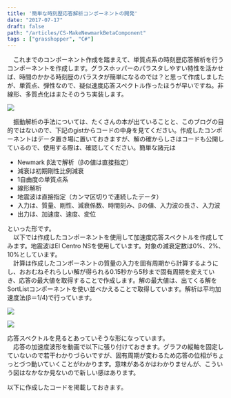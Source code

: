 ```yaml
---
title: '簡単な時刻歴応答解析コンポーネントの開発'
date: "2017-07-17"
draft: false
path: "/articles/CS-MakeNewmarkBetaComponent"
tags : ["grasshopper", "C#"]
---
```


　これまでのコンポーネント作成を踏まえて、単質点系の時刻歴応答解析を行うコンポーネントを作成します。グラスホッパーのパラスタしやすい特性を活かせば、時間のかかる時刻歴のパラスタが簡単になるのでは？と思って作成しましたが、単質点、弾性なので、疑似速度応答スペクトル作ったほうが早いですね。非線形、多質点化はまたそのうち実装します。  

[![](https://4.bp.blogspot.com/-sTXUGEn1tUw/WWxOYWbsNOI/AAAAAAAABYw/WsuYr1f8rf0vXJeygvpZsvDDVX7I71L5QCLcBGAs/s640/%25E3%2583%2588%25E3%2583%2583%25E3%2583%2597%25E7%2594%25BB%25E5%2583%258F.PNG)](https://4.bp.blogspot.com/-sTXUGEn1tUw/WWxOYWbsNOI/AAAAAAAABYw/WsuYr1f8rf0vXJeygvpZsvDDVX7I71L5QCLcBGAs/s1600/%25E3%2583%2588%25E3%2583%2583%25E3%2583%2597%25E7%2594%25BB%25E5%2583%258F.PNG)

  
  
　振動解析の手法については、たくさんの本が出ていることと、このブログの目的ではないので、下記のgistからコードの中身を見てください。作成したコンポーネントはデータ置き場に置いておきますが、解の確からしさはコードも公開しているので、使用する際は、確認してください。簡単な諸元は  
  

*   Newmark β法で解析（βの値は直接指定）
*   減衰は初期剛性比例減衰
*   1自由度の単質点系
*   線形解析
*   地震波は直接指定（カンマ区切りで連続したデータ）
*   入力は、質量、剛性、減衰係数、時間刻み、βの値、入力波の長さ、入力波
*   出力は、加速度、速度、変位

といった形です。  
　以下では作成したコンポーネントを使用して加速度応答スペクトルを作成してみます。地震波はEl Centro NSを使用しています。対象の減衰定数は0%、2%、10%としています。  
　計算は作成したコンポーネントの質量の入力を固有周期から計算するようにし、おおむねそれらしい解が得られる0.15秒から5秒まで固有周期を変えていき、応答の最大値を取得することで作成します。解の最大値は、出てくる解をSortListコンポーネントを使い並べかえることで取得しています。解析は平均加速度法(β＝1/4)で行っています。  
  

[![](https://1.bp.blogspot.com/-wQi50YCK9fY/WWxRDSJMXbI/AAAAAAAABY0/QQH06WR_eg8FOCq3MF-dZDZzgOs9ZVUyQCLcBGAs/s640/%25E3%2582%25B9%25E3%2583%259A%25E3%2582%25AF%25E3%2583%2588%25E3%2583%25AB%25E4%25BD%259C%25E6%2588%2590.PNG)](https://1.bp.blogspot.com/-wQi50YCK9fY/WWxRDSJMXbI/AAAAAAAABY0/QQH06WR_eg8FOCq3MF-dZDZzgOs9ZVUyQCLcBGAs/s1600/%25E3%2582%25B9%25E3%2583%259A%25E3%2582%25AF%25E3%2583%2588%25E3%2583%25AB%25E4%25BD%259C%25E6%2588%2590.PNG)

  

[![](https://4.bp.blogspot.com/-wW-VJS_WaSU/WWxRPcPWMyI/AAAAAAAABY4/e9uoTWcjOY0aPTE-__aWqxaCeA5HhRHBQCLcBGAs/s400/%25E7%25B5%2590%25E6%259E%259C.PNG)](https://4.bp.blogspot.com/-wW-VJS_WaSU/WWxRPcPWMyI/AAAAAAAABY4/e9uoTWcjOY0aPTE-__aWqxaCeA5HhRHBQCLcBGAs/s1600/%25E7%25B5%2590%25E6%259E%259C.PNG)

  

応答スペクトルを見るとあっていそうな形になっています。  
　応答の加速度波形を動画で以下に張り付けておきます。グラフの縦軸を固定していないので若干わかりづらいですが、固有周期が変わるため応答の位相がちょっとづつ動いていくことがわかります。意味があるかはわかりませんが、こういう図はなかなか見ないので新しい感はあります。  
  

  

以下に作成したコードを掲載しておきます。